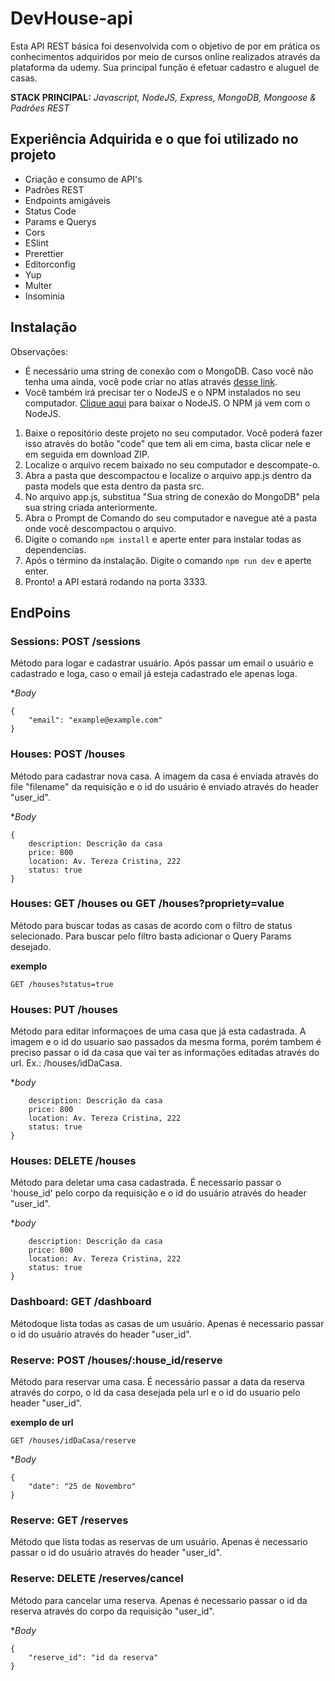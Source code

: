 # DevHouse-api

Esta API REST básica foi desenvolvida com o objetivo de por em prática os conhecimentos adquiridos por meio de cursos online realizados através da plataforma da udemy. Sua principal função é efetuar cadastro e aluguel de casas.

**STACK PRINCIPAL:** *Javascript, NodeJS, Express, MongoDB, Mongoose & Padrões REST*

## Experiência Adquirida e o que foi utilizado no projeto

- Criação e consumo de API's
- Padrões REST
- Endpoints amigáveis
- Status Code
- Params e Querys
- Cors
- ESlint
- Prerettier
- Editorconfig
- Yup
- Multer
- Insominia

## Instalação

Observações:
- É necessário uma string de conexão com o MongoDB. Caso você não tenha uma ainda, você pode criar no atlas através [desse link](https://www.mongodb.com/cloud/atlas/register).
- Você também irá precisar ter o NodeJS e o NPM instalados no seu computador. [Clique aqui](https://nodejs.org/en/) para baixar o NodeJS. O NPM já vem com o NodeJS.

01. Baixe o repositório deste projeto no seu computador. Você poderá fazer isso através do botão "code" que tem ali em cima, basta clicar nele e em seguida em download ZIP.
02. Localize o arquivo recem baixado no seu computador e descompate-o.
03. Abra a pasta que descompactou e localize o arquivo app.js dentro da pasta models que esta dentro da pasta src.
04. No arquivo app.js, substitua "Sua string de conexão do MongoDB" pela sua string criada anteriormente.
05. Abra o Prompt de Comando do seu computador e navegue até a pasta onde você descompactou o arquivo.
06. Digite o comando `npm install` e aperte enter para instalar todas as dependencias.
07. Após o término da instalação. Digite o comando `npm run dev` e aperte enter.
08. Pronto! a API estará rodando na porta 3333.

## EndPoins

### Sessions: POST /sessions

Método para logar e cadastrar usuário. Após passar um email o usuário e cadastrado e loga, caso o email já esteja cadastrado ele apenas loga.

**Body*
```
{
  	"email": "example@example.com"
}
```

### Houses: POST /houses

Método para cadastrar nova casa. A imagem da casa é enviada através do file "filename" da requisição e o id do usuário é enviado através do header "user_id".

**Body*
```
{
	description: Descrição da casa
	price: 800
	location: Av. Tereza Cristina, 222
	status: true
}
```

### Houses: GET /houses ou GET /houses?propriety=value

Método para buscar todas as casas de acordo com o filtro de status selecionado. Para buscar pelo filtro basta adicionar o Query Params desejado.

**exemplo**
```
GET /houses?status=true
```

### Houses: PUT /houses

Método para editar informaçoes de uma casa que já esta cadastrada. A imagem e o id do usuario sao passados da mesma forma, porém tambem é preciso passar o id da casa que vai ter as informações editadas através do url. Ex.: /houses/idDaCasa.

**body*
```
	description: Descrição da casa
	price: 800
	location: Av. Tereza Cristina, 222
	status: true
}
```

### Houses: DELETE /houses

Método para deletar uma casa cadastrada. É necessario passar o 'house_id' pelo corpo da requisição e o id do usuário
através do header "user_id".

**body*
```
	description: Descrição da casa
	price: 800
	location: Av. Tereza Cristina, 222
	status: true
}
```

### Dashboard: GET /dashboard

Métodoque lista todas as casas de um usuário. Apenas é necessario passar o id do usuário através do header "user_id".

### Reserve: POST /houses/:house_id/reserve

Método para reservar uma casa. É necessário passar a data da reserva através do corpo, o id da casa desejada pela url e o id do usuario pelo header "user_id".

**exemplo de url**
```
GET /houses/idDaCasa/reserve
```

**Body*
```
{
	"date": "25 de Novembro"
}
```

### Reserve: GET /reserves

Método que lista todas as reservas de um usuário. Apenas é necessario passar o id do usuário através do header "user_id".

### Reserve: DELETE /reserves/cancel

Método para cancelar uma reserva. Apenas é necessario passar o id da reserva através do corpo da requisição "user_id".

**Body*
```
{
	"reserve_id": "id da reserva"
}
```

